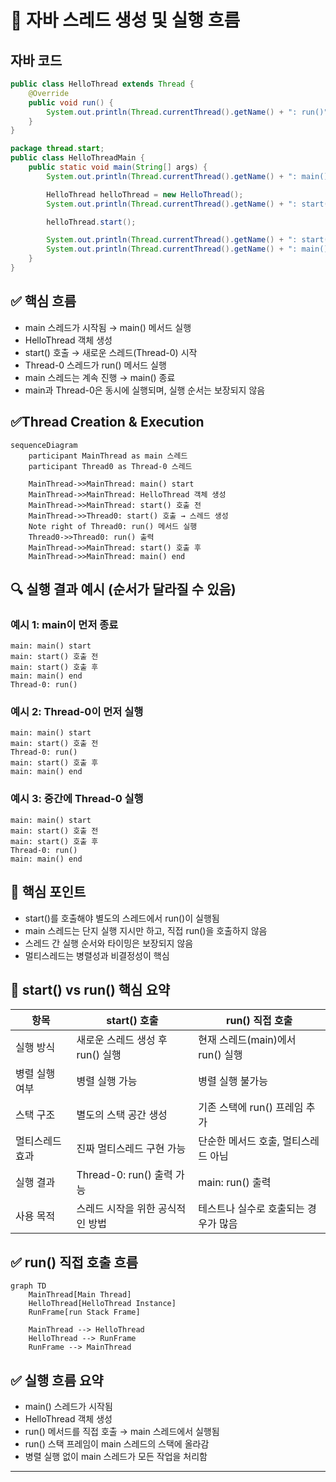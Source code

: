 # 🧠 자바 스레드 생성 및 실행 흐름

## 자바 코드
```java
public class HelloThread extends Thread {
    @Override
    public void run() {
        System.out.println(Thread.currentThread().getName() + ": run()");
    }
}
```
```java
package thread.start;
public class HelloThreadMain {
    public static void main(String[] args) {
        System.out.println(Thread.currentThread().getName() + ": main() start");

        HelloThread helloThread = new HelloThread();
        System.out.println(Thread.currentThread().getName() + ": start() 호출 전");

        helloThread.start();

        System.out.println(Thread.currentThread().getName() + ": start() 호출 후");
        System.out.println(Thread.currentThread().getName() + ": main() end");
    }
}
```

## ✅ 핵심 흐름
- main 스레드가 시작됨 → main() 메서드 실행
- HelloThread 객체 생성
- start() 호출 → 새로운 스레드(Thread-0) 시작
- Thread-0 스레드가 run() 메서드 실행
- main 스레드는 계속 진행 → main() 종료
- main과 Thread-0은 동시에 실행되며, 실행 순서는 보장되지 않음

## ✅Thread Creation & Execution
```mermaid
sequenceDiagram
    participant MainThread as main 스레드
    participant Thread0 as Thread-0 스레드

    MainThread->>MainThread: main() start
    MainThread->>MainThread: HelloThread 객체 생성
    MainThread->>MainThread: start() 호출 전
    MainThread->>Thread0: start() 호출 → 스레드 생성
    Note right of Thread0: run() 메서드 실행
    Thread0->>Thread0: run() 출력
    MainThread->>MainThread: start() 호출 후
    MainThread->>MainThread: main() end
```


## 🔍 실행 결과 예시 (순서가 달라질 수 있음)
### 예시 1: main이 먼저 종료
```
main: main() start  
main: start() 호출 전  
main: start() 호출 후  
main: main() end  
Thread-0: run()
```

### 예시 2: Thread-0이 먼저 실행
```
main: main() start  
main: start() 호출 전  
Thread-0: run()  
main: start() 호출 후  
main: main() end
```

### 예시 3: 중간에 Thread-0 실행
```
main: main() start  
main: start() 호출 전  
main: start() 호출 후  
Thread-0: run()  
main: main() end
```

## 📌 핵심 포인트
- start()를 호출해야 별도의 스레드에서 run()이 실행됨
- main 스레드는 단지 실행 지시만 하고, 직접 run()을 호출하지 않음
- 스레드 간 실행 순서와 타이밍은 보장되지 않음
- 멀티스레드는 병렬성과 비결정성이 핵심


## 🧠 start() vs run() 핵심 요약

| 항목                  | start() 호출                          | run() 직접 호출                          |
|-----------------------|----------------------------------------|------------------------------------------|
| 실행 방식             | 새로운 스레드 생성 후 run() 실행       | 현재 스레드(main)에서 run() 실행         |
| 병렬 실행 여부        | 병렬 실행 가능                         | 병렬 실행 불가능                         |
| 스택 구조             | 별도의 스택 공간 생성                  | 기존 스택에 run() 프레임 추가            |
| 멀티스레드 효과       | 진짜 멀티스레드 구현 가능              | 단순한 메서드 호출, 멀티스레드 아님      |
| 실행 결과             | Thread-0: run() 출력 가능              | main: run() 출력                         |
| 사용 목적             | 스레드 시작을 위한 공식적인 방법       | 테스트나 실수로 호출되는 경우가 많음     |

## ✅ run() 직접 호출 흐름
```mermaid
graph TD
    MainThread[Main Thread]
    HelloThread[HelloThread Instance]
    RunFrame[run Stack Frame]

    MainThread --> HelloThread
    HelloThread --> RunFrame
    RunFrame --> MainThread
```

## ✅ 실행 흐름 요약
- main() 스레드가 시작됨
- HelloThread 객체 생성
- run() 메서드를 직접 호출 → main 스레드에서 실행됨
- run() 스택 프레임이 main 스레드의 스택에 올라감
- 병렬 실행 없이 main 스레드가 모든 작업을 처리함

---
